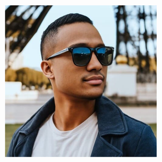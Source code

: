 ![A preview of my revamped blogfolio](https://raw.githubusercontent.com/Phillnascimento/PortifolioPhill2/main/public/image/phill.jpg)

